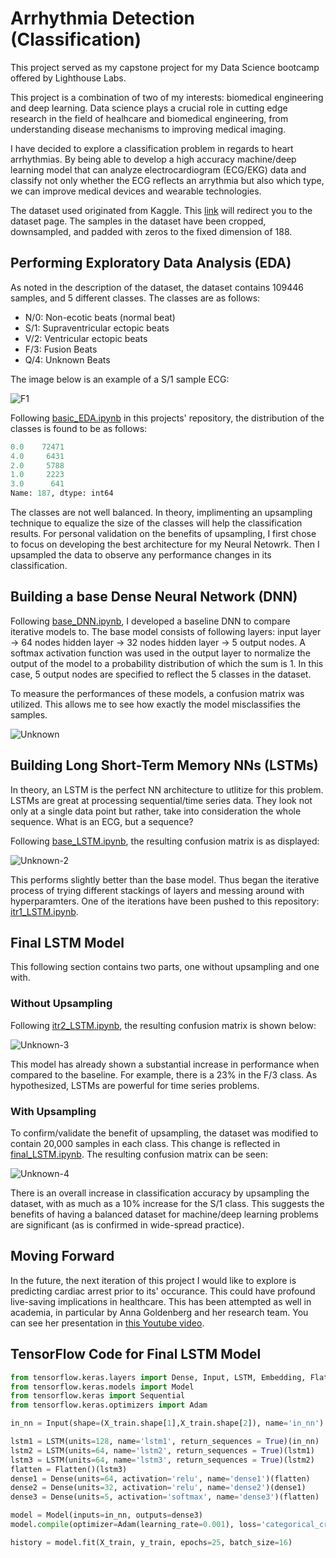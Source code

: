 # Arrhythmia Detection (Classification)

This project served as my capstone project for my Data Science bootcamp offered by Lighthouse Labs.

This project is a combination of two of my interests: biomedical engineering and deep learning. Data science plays a crucial role in cutting edge research in the field of healhcare and biomedical engineering, from understanding disease mechanisms to improving medical imaging.

I have decided to explore a classification problem in regards to heart arrhythmias. By being able to develop a high accuracy machine/deep learning model that can analyze electrocardiogram (ECG/EKG) data and classify not only whether the ECG reflects an arrythmia but also which type, we can improve medical devices and wearable technologies.

The dataset used originated from Kaggle. This [link](https://www.kaggle.com/datasets/shayanfazeli/heartbeat) will redirect you to the dataset page. The samples in the dataset have been cropped, downsampled, and padded with zeros to the fixed dimension of 188. 

## Performing Exploratory Data Analysis (EDA)

As noted in the description of the dataset, the dataset contains 109446 samples, and 5 different classes. The classes are as follows:
* N/0: Non-ecotic beats (normal beat) 
* S/1: Supraventricular ectopic beats 
* V/2: Ventricular ectopic beats 
* F/3: Fusion Beats 
* Q/4: Unknown Beats

The image below is an example of a S/1 sample ECG:

![F1](https://user-images.githubusercontent.com/90627794/167512661-0fe95230-65fc-4e29-acde-de4258de3714.png)

Following [basic_EDA.ipynb](basic_EDA.ipynb) in this projects' repository, the distribution of the classes is found to be as follows:

```python
0.0    72471
4.0     6431
2.0     5788
1.0     2223
3.0      641
Name: 187, dtype: int64
```
The classes are not well balanced. In theory, implimenting an upsampling technique to equalize the size of the classes will help the classification results. For personal validation on the benefits of upsampling, I first chose to focus on developing the best architecture for my Neural Netowrk. Then I upsampled the data to observe any performance changes in its classification. 

## Building a base Dense Neural Network (DNN)

Following [base_DNN.ipynb](base_DNN.ipynb), I developed a baseline DNN to compare iterative models to. The base model consists of following layers: input layer -> 64 nodes hidden layer -> 32 nodes hidden layer -> 5 output nodes. A softmax activation function was used in the output layer to normalize the output of the model to a probability distribution of which the sum is 1. In this case, 5 output nodes are specified to reflect the 5 classes in the dataset.

To measure the performances of these models, a confusion matrix was utilized. This allows me to see how exactly the model misclassifies the samples. 

![Unknown](https://user-images.githubusercontent.com/90627794/167513519-f52e5d3a-01dc-463f-9f89-be9aa59eae23.png)

## Building Long Short-Term Memory NNs (LSTMs)

In theory, an LSTM is the perfect NN architecture to utlitize for this problem. LSTMs are great at processing sequential/time series data. They look not only at a single data point but rather, take into consideration the whole sequence. What is an ECG, but a sequence?

Following [base_LSTM.ipynb](base_LSTM.ipynb), the resulting confusion matrix is as displayed:

![Unknown-2](https://user-images.githubusercontent.com/90627794/167514899-afaf6f08-3832-4957-ba97-8928b59475d8.png)

This performs slightly better than the base model. Thus began the iterative process of trying different stackings of layers and messing around with hyperparamters. One of the iterations have been pushed to this repository: [itr1_LSTM.ipynb](itr1_LSTM.ipynb).

## Final LSTM Model

This following section contains two parts, one without upsampling and one with.

### Without Upsampling

Following [itr2_LSTM.ipynb](itr2_LSTM.ipynb), the resulting confusion matrix is shown below:

![Unknown-3](https://user-images.githubusercontent.com/90627794/167515363-722ecdbf-1915-44f8-8614-659e6128ba85.png)

This model has already shown a substantial increase in performance when compared to the baseline. For example, there is a 23% in the F/3 class. As hypothesized, LSTMs are powerful for time series problems.

### With Upsampling

To confirm/validate the benefit of upsampling, the dataset was modified to contain 20,000 samples in each class. This change is reflected in [final_LSTM.ipynb](final_LSTM.ipynb). The resulting confusion matrix can be seen:

![Unknown-4](https://user-images.githubusercontent.com/90627794/167515948-05f02210-753f-48d7-b1b3-8a9bb9f751b5.png)

There is an overall increase in classification accuracy by upsampling the dataset, with as much as a 10% increase for the S/1 class. This suggests the benefits of having a balanced dataset for machine/deep learning problems are significant (as is confirmed in wide-spread practice). 

## Moving Forward

In the future, the next iteration of this project I would like to explore is predicting cardiac arrest prior to its' occurance. This could have profound live-saving implications in healthcare. This has been attempted as well in academia, in particular by Anna Goldenberg and her research team. You can see her presentation in [this Youtube video](https://www.youtube.com/watch?v=jNrTRs0lqWo). 

## TensorFlow Code for Final LSTM Model

```python
from tensorflow.keras.layers import Dense, Input, LSTM, Embedding, Flatten, Dropout
from tensorflow.keras.models import Model
from tensorflow.keras import Sequential
from tensorflow.keras.optimizers import Adam

in_nn = Input(shape=(X_train.shape[1],X_train.shape[2]), name='in_nn')

lstm1 = LSTM(units=128, name='lstm1', return_sequences = True)(in_nn)   #(takes in for shape (batch_size, size1, size2))
lstm2 = LSTM(units=64, name='lstm2', return_sequences = True)(lstm1)
lstm3 = LSTM(units=64, name='lstm3', return_sequences = True)(lstm2)
flatten = Flatten()(lstm3)
dense1 = Dense(units=64, activation='relu', name='dense1')(flatten)
dense2 = Dense(units=32, activation='relu', name='dense2')(dense1)
dense3 = Dense(units=5, activation='softmax', name='dense3')(flatten)

model = Model(inputs=in_nn, outputs=dense3)
model.compile(optimizer=Adam(learning_rate=0.001), loss='categorical_crossentropy', metrics=['accuracy'])

history = model.fit(X_train, y_train, epochs=25, batch_size=16)
```






